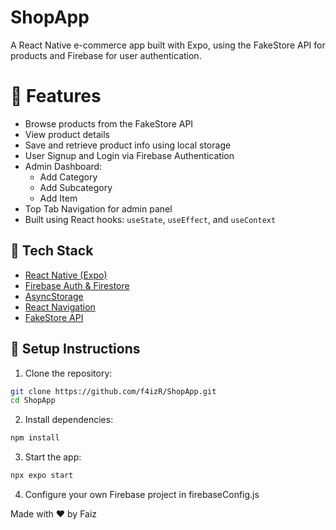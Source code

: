 # ShopApp
A React Native e-commerce app built with Expo, using the FakeStore API for products and Firebase for user authentication.
# 🚀 Features

- Browse products from the FakeStore API
- View product details
- Save and retrieve product info using local storage
- User Signup and Login via Firebase Authentication
- Admin Dashboard:
  - Add Category
  - Add Subcategory
  - Add Item
- Top Tab Navigation for admin panel
- Built using React hooks: `useState`, `useEffect`, and `useContext`

## 🧪 Tech Stack

- [React Native (Expo)](https://expo.dev/)
- [Firebase Auth & Firestore](https://firebase.google.com/)
- [AsyncStorage](https://react-native-async-storage.github.io/async-storage/)
- [React Navigation](https://reactnavigation.org/)
- [FakeStore API](https://fakestoreapi.com/)

## 🔧 Setup Instructions

1. Clone the repository:

```bash
git clone https://github.com/f4izR/ShopApp.git
cd ShopApp
```
2. Install dependencies:

```bash
npm install
```
3. Start the app:
```bash
npx expo start
```
4. Configure your own Firebase project in firebaseConfig.js

Made with ❤️ by Faiz

